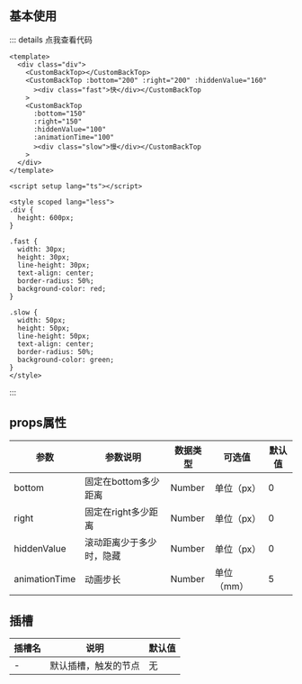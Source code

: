 ## 基本使用

::: details 点我查看代码
```vue
<template>
  <div class="div">
    <CustomBackTop></CustomBackTop>
    <CustomBackTop :bottom="200" :right="200" :hiddenValue="160"
      ><div class="fast">快</div></CustomBackTop
    >
    <CustomBackTop
      :bottom="150"
      :right="150"
      :hiddenValue="100"
      :animationTime="100"
      ><div class="slow">慢</div></CustomBackTop
    >
  </div>
</template>

<script setup lang="ts"></script>

<style scoped lang="less">
.div {
  height: 600px;
}

.fast {
  width: 30px;
  height: 30px;
  line-height: 30px;
  text-align: center;
  border-radius: 50%;
  background-color: red;
}

.slow {
  width: 50px;
  height: 50px;
  line-height: 50px;
  text-align: center;
  border-radius: 50%;
  background-color: green;
}
</style>

```
:::

<CustomBackTopTest></CustomBackTopTest>


## props属性
| 参数          | 参数说明                 | 数据类型 | 可选值     | 默认值 |
| ------------- | ------------------------ | -------- | ---------- | ------ |
| bottom        | 固定在bottom多少距离     | Number   | 单位（px） | 0      |
| right         | 固定在right多少距离      | Number   | 单位（px） | 0      |
| hiddenValue   | 滚动距离少于多少时，隐藏 | Number   | 单位（px） | 0      |
| animationTime | 动画步长                 | Number   | 单位（mm） | 5      |

## 插槽

| 插槽名 | 说明                 | 默认值 |
| ------ | -------------------- | ------ |
| -      | 默认插槽，触发的节点 | 无     |

